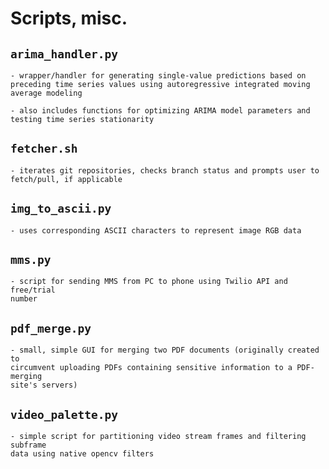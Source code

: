 # Scripts, misc.

## `arima_handler.py`
    - wrapper/handler for generating single-value predictions based on preceding time series values using autoregressive integrated moving average modeling
  
    - also includes functions for optimizing ARIMA model parameters and testing time series stationarity

## `fetcher.sh`
    - iterates git repositories, checks branch status and prompts user to fetch/pull, if applicable

## `img_to_ascii.py`
    - uses corresponding ASCII characters to represent image RGB data

## `mms.py`
    - script for sending MMS from PC to phone using Twilio API and free/trial 
    number

## `pdf_merge.py`
    - small, simple GUI for merging two PDF documents (originally created to 
    circumvent uploading PDFs containing sensitive information to a PDF-merging 
    site's servers)

## `video_palette.py`
    - simple script for partitioning video stream frames and filtering subframe 
    data using native opencv filters
